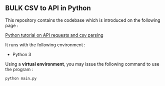 BULK CSV to API in Python
-------------------------

This repository contains the codebase which is introduced on the following page :

[Python tutorial on API requests and csv parsing](https://linkstraffic.net/ "Python Tutorial page")

It runs with the following environment :

- Python 3

Using a **virtual environment**, you may issue the following command to use the program :

    python main.py